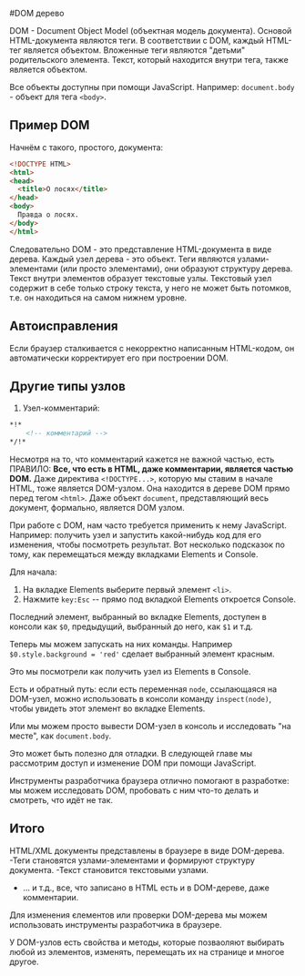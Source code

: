 #DOM дерево

DOM - Document Object Model (объектная модель документа).
Основой HTML-документа являются теги. В соответствии с DOM, каждый HTML-тег является объектом. Вложенные теги являются "детьми" родительского элемента. Текст, который находится внутри тега, также является объектом.

Все объекты доступны при помощи JavaScript.
Например: `document.body` - объект для тега `<body>`.

## Пример DOM

Начнём с такого, простого, документа:

```html run no-beautify
<!DOCTYPE HTML>
<html>
<head>
  <title>О лосях</title>
</head>
<body>
  Правда о лосях.
</body>
</html>
```
Следовательно DOM - это представление HTML-документа в виде дерева. Каждый узел дерева - это объект. Теги являются узлами-элементами (или просто элементами), они образуют структуру дерева. Текст внутри элементов образует текстовые узлы. Текстовый узел содержит в себе только строку текста, у него не может быть потомков, т.е. он находиться на самом нижнем уровне.

## Автоисправления
Если браузер сталкивается с некорректно написанным HTML-кодом, он автоматически корректирует его при построении DOM.

## Другие типы узлов

1) Узел-комментарий:
```html
*!*
    <!-- комментарий -->
*/!*
```
Несмотря на то, что комментарий кажется не важной частью, есть ПРАВИЛО:
**Все, что есть в HTML, даже комментарии, является частью DOM.**
Даже директива `<!DOCTYPE...>`, которую мы ставим в начале HTML, тоже является DOM-узлом. Она находится в дереве DOM прямо перед тегом `<html>`.
Даже объект `document`, представляющий весь документ, формально, является DOM узлом.

При работе с DOM, нам часто требуется применить к нему JavaScript. Например: получить узел и запустить какой-нибудь код для его изменения, чтобы посмотреть результат. Вот несколько подсказок по тому, как перемещаться между вкладками Elements и Console.

Для начала:

1. На вкладке Elements выберите первый элемент `<li>`.
2. Нажмите `key:Esc` -- прямо под вкладкой Elements откроется Console.

Последний элемент, выбранный во вкладке Elements, доступен в консоли как `$0`, предыдущий, выбранный до него, как `$1` и т.д.

Теперь мы можем запускать на них команды. Например `$0.style.background = 'red'` сделает выбранный элемент красным.

Это мы посмотрели как получить узел из Elements в Console.

Есть и обратный путь: если есть переменная `node`, ссылающаяся на DOM-узел, можно использовать в консоли команду `inspect(node)`, чтобы увидеть этот элемент во вкладке Elements.

Или мы можем просто вывести DOM-узел в консоль и  исследовать "на месте", как `document.body`.

Это может быть полезно для отладки. В следующей главе мы рассмотрим доступ и изменение DOM при помощи JavaScript.

Инструменты разработчика браузера отлично помогают в разработке: мы можем исследовать DOM, пробовать с ним что-то делать и смотреть, что идёт не так.

## Итого

HTML/XML документы представлены в браузере в виде DОM-дерева.
-Теги становятся узлами-элементами и формируют структуру документа.
-Текст становится текстовыми узлами.
- ... и т.д., все, что записано в HTML есть и в DOM-дереве, даже комментарии.

Для изменения єлементов или проверки DOM-дерева мы можем использовать инструменты разработчика в браузере.

У DOM-узлов есть свойства и методы, которые позваоляют выбирать любой из элементов, изменять, перемещать их на странице и многое другое.
